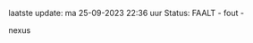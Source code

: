 laatste update: 
ma 25-09-2023 22:36   uur 
Status: FAALT - fout - 
<div class="service R">nexus</div>